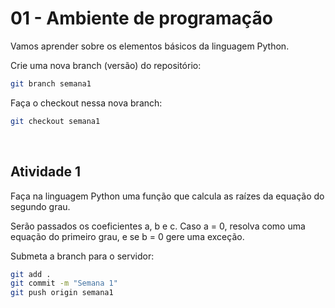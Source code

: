# 01 - Ambiente de programação
Vamos aprender sobre os elementos básicos da linguagem Python.

Crie uma nova branch (versão) do repositório:

```bash
git branch semana1
```

Faça o checkout nessa nova branch:

```bash
git checkout semana1
```
<br />

## Atividade 1

Faça na linguagem Python uma função que calcula as raízes da equação do segundo grau.

Serão passados os coeficientes a, b e c. Caso a = 0, resolva como uma equação do primeiro grau, e se b = 0 gere uma exceção.

Submeta a branch para o servidor:

```bash
git add .
git commit -m "Semana 1"
git push origin semana1
```
